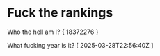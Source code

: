 # Fuck the rankings

Who the hell am I?
{ 18372276 }

What fucking year is it?
[ 2025-03-28T22:56:40Z ]
